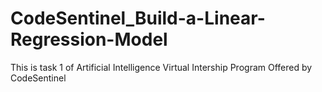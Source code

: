# CodeSentinel_Build-a-Linear-Regression-Model
This is task 1 of Artificial Intelligence Virtual Intership Program Offered by CodeSentinel
